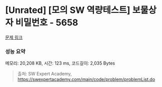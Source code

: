 # [Unrated] [모의 SW 역량테스트] 보물상자 비밀번호 - 5658 

[문제 링크](https://swexpertacademy.com/main/code/problem/problemDetail.do?contestProbId=AWXRUN9KfZ8DFAUo) 

### 성능 요약

메모리: 20,208 KB, 시간: 123 ms, 코드길이: 2,035 Bytes



> 출처: SW Expert Academy, https://swexpertacademy.com/main/code/problem/problemList.do